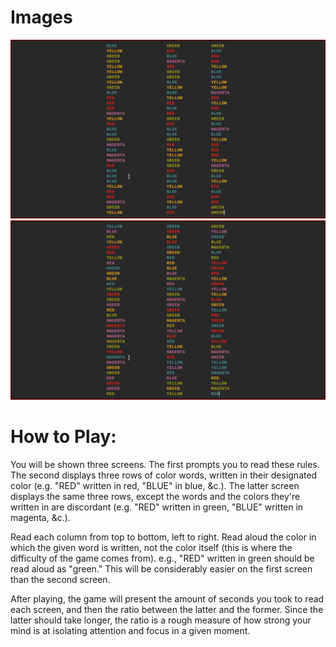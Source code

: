# Images
![Isochromatic](assets/res1.png)
![Anisochromatic](assets/res2.png)
# How to Play:
You will be shown three screens. The first prompts you to read these rules. The second displays three rows of color words, written in their designated color (e.g. "RED" written in red, "BLUE" in blue, &c.). The latter screen displays the same three rows, except the words and the colors they're written in are discordant (e.g. "RED" written in green, "BLUE" written in magenta, &c.).

Read each column from top to bottom, left to right. Read aloud the color in which the given word is written, not the color itself (this is where the difficulty of the game comes from). e.g., "RED" written in green should be read aloud as "green." This will be considerably easier on the first screen than the second screen.

After playing, the game will present the amount of seconds you took to read each screen, and then the ratio between the latter and the former. Since the latter should take longer, the ratio is a rough measure of how strong your mind is at isolating attention and focus in a given moment.
